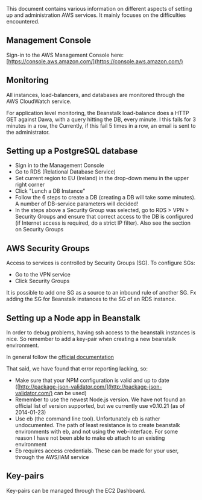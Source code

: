 
This document contains various information on different aspects of
setting up and administration AWS services.  It mainly focuses on the
difficulties encountered.

## Management Console

Sign-in to the AWS Management Console here:
[https://console.aws.amazon.com/](https://console.aws.amazon.com/)


## Monitoring

All instances, load-balancers, and databases are monitored through the
AWS CloudWatch service.

For application level monitoring, the Beanstalk load-balance does a
HTTP GET against Dawa, with a query hitting the DB, every minute. I
this fails for 3 minutes in a row, the Currently, if this fail 5 times
in a row, an email is sent to the administrator.


## Setting up a PostgreSQL database

 - Sign in to the Management Console
 - Go to RDS (Relational Database Service)
 - Set current region to EU (Ireland) in the drop-down menu in the
   upper right corner
 - Click "Lunch a DB Instance"
 - Follow the 6 steps to create a DB (creating a DB will take some
   minutes).  A number of DB-service parameters will decided!
 - In the steps above a Security Group was selected, go to RDS > VPN >
   Security Groups and ensure that correct access to the DB is
   configured (if Internet access is required, do a strict IP filter).
   Also see the section on Security Groups


## AWS Security Groups

Access to services is controlled by Security Groups (SG).  To
configure SGs:

 - Go to the VPN service
 - Click Security Groups

It is possible to add one SG as a source to an inbound rule of another
SG.  Fx adding the SG for Beanstalk instances to the SG of an RDS
instance.


## Setting up a Node app in Beanstalk

In order to debug problems, having ssh access to the beanstalk
instances is nice.  So remember to add a key-pair when creating a new
beanstalk environment.

In general follow the [official
documentation](http://docs.aws.amazon.com/elasticbeanstalk/latest/dg/create_deploy_nodejs.sdlc.html)

That said, we have found that error reporting lacking, so:

  - Make sure that your NPM configuration is valid and up to date
    ([http://package-json-validator.com/](http://package-json-validator.com/)
    can be used)
  - Remember to use the newest Node.js version.  We have not found an
    official list of version supported, but we currently use v0.10.21
    (as of 2014-01-23)
  - Use eb (the command line tool).  Unfortunately eb is rather
    undocumented.  The path of least resistance is to create beanstalk
    environments with eb, and not using the web-interface.  For some
    reason I have not been able to make eb attach to an existing
    environment
  - Eb requires access credentials.  These can be made for your user,
    through the AWS/IAM service

## Key-pairs

Key-pairs can be managed through the EC2 Dashboard.

